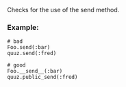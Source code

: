 Checks for the use of the send method.

### Example:
    # bad
    Foo.send(:bar)
    quuz.send(:fred)

    # good
    Foo.__send__(:bar)
    quuz.public_send(:fred)